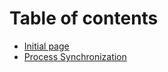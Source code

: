 # Table of contents

* [Initial page](README.md)
* [Process Synchronization](process-synchronization.md)

